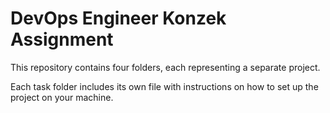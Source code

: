 # DevOps Engineer Konzek Assignment  

This repository contains four folders, each representing a separate project.  

Each task folder includes its own  file with instructions on how to set up the project on your machine.  


